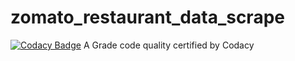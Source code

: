 # zomato_restaurant_data_scrape

[![Codacy Badge](https://api.codacy.com/project/badge/Grade/135e6728777f45dea24571b25f6ff958)](https://www.codacy.com/manual/shubhamiitbhu/zomato_restaurant_data_scrape?utm_source=github.com&amp;utm_medium=referral&amp;utm_content=shubhamiitbhu/zomato_restaurant_data_scrape&amp;utm_campaign=Badge_Grade)
A Grade code quality certified by Codacy
